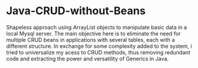 # Java-CRUD-without-Beans
Shapeless approach using ArrayList objects to manipulate basic data in a local Mysql server. 
The main objective here is to eliminate the need for multiple CRUD beans in applications with several tables, each with a different structure.
In exchange for some complexity added to the system, i tried to universalize my acess to CRUD methods, thus removing redundant code and extracting the power and versatility of Generics in Java.
